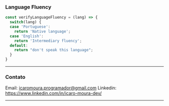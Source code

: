### Language Fluency
```javascript
const verifyLanguageFluency = (lang) => {
  switch(lang) {
  case 'Portuguese':
    return 'Native language';
  case 'English':
    return 'Intermediary fluency';
  default:
    return "don't speak this language";
  }
}
```
-----
### Contato

Email: icaromoura.programador@gmail.com
Linkedin: https://www.linkedin.com/in/icaro-moura-dev/

-----

<!--
**IcaroMouraDEV/IcaroMouraDev** is a ✨ _special_ ✨ repository because its `README.md` (this file) appears on your GitHub profile.

Here are some ideas to get you started:

- 🔭 I’m currently working on ...
- 🌱 I’m currently learning ...
- 👯 I’m looking to collaborate on ...
- 🤔 I’m looking for help with ...
- 💬 Ask me about ...
- 📫 How to reach me: ...
- 😄 Pronouns: ...
- ⚡ Fun fact: ...
-->
